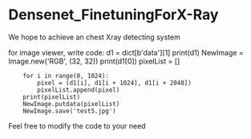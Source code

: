 # Densenet_FinetuningForX-Ray

We hope to achieve an chest Xray detecting system


for image viewer, write code:
d1 = dict[b'data'][1]
        print(d1)
        NewImage = Image.new('RGB', (32, 32))
        print(d1[0])
        pixelList = []

        for i in range(0, 1024):
            pixel = (d1[i], d1[i + 1024], d1[i + 2048])
            pixelList.append(pixel)
        print(pixelList)
        NewImage.putdata(pixelList)
        NewImage.save('test5.jpg')
        
Feel free to modify the code to your need  
